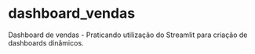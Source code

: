 # dashboard_vendas
Dashboard de vendas - Praticando utilização do Streamlit para criação de dashboards dinâmicos.
